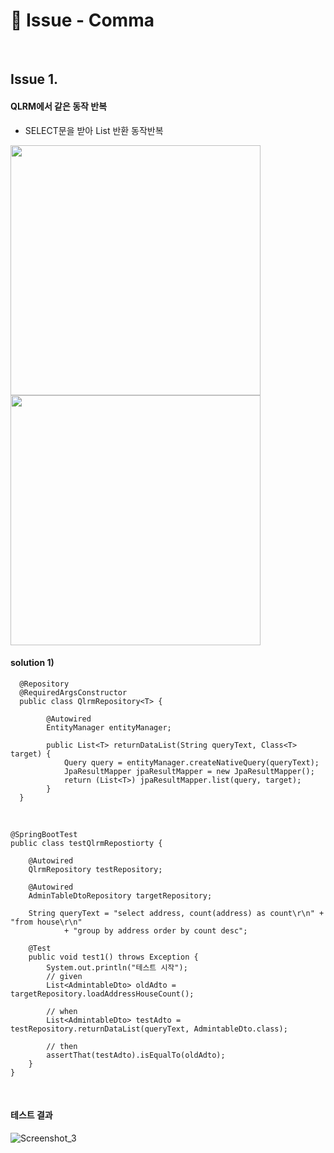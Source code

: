 
  
  

# 🧷 Issue - Comma
  

</br>


## Issue 1.

#### QLRM에서 같은 동작 반복

- SELECT문을 받아 List<Dto> 반환 동작반복

<div>
	<img width=400 height=400 src="https://user-images.githubusercontent.com/99931188/184785240-99dd26bc-6a4e-4441-9c5f-f54fc1cc179f.jpg">
	<img width=400 height=400 src="https://user-images.githubusercontent.com/99931188/184785614-40fe4d36-64ec-4067-8fe0-d2bcf9d4e2cc.jpg">
</div>


#### solution 1)


      @Repository
      @RequiredArgsConstructor
      public class QlrmRepository<T> {  

			@Autowired
			EntityManager entityManager;

			public List<T> returnDataList(String queryText, Class<T> target) {
				Query query = entityManager.createNativeQuery(queryText);
				JpaResultMapper jpaResultMapper = new JpaResultMapper();
				return (List<T>) jpaResultMapper.list(query, target);
			}
	  }
	

<br>


	@SpringBootTest
    public class testQlrmRepostiorty {
    
	    @Autowired
		QlrmRepository testRepository;

		@Autowired
		AdminTableDtoRepository targetRepository;

		String queryText = "select address, count(address) as count\r\n" + "from house\r\n"
				+ "group by address order by count desc";

		@Test
		public void test1() throws Exception {
			System.out.println("테스트 시작");
			// given
			List<AdmintableDto> oldAdto = targetRepository.loadAddressHouseCount();

			// when
			List<AdmintableDto> testAdto = testRepository.returnDataList(queryText, AdmintableDto.class);

			// then
			assertThat(testAdto).isEqualTo(oldAdto);
		}
	}


<br>

#### 테스트 결과
![Screenshot_3](https://user-images.githubusercontent.com/99931188/184797530-45bf963c-8023-4801-afc8-3ec4cf9d95f4.jpg)
